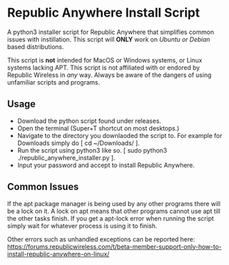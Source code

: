 # Republic Anywhere Install Script
A python3 installer script for Republic Anywhere that simplifies common issues with instillation. This script will **ONLY** work on *Ubuntu or Debian* based distributions.

This script is **not** intended for MacOS or Windows systems, or Linux systems lacking APT.
This script is not affiliated with or endored by Republic Wireless in *any* way. 
Always be aware of the dangers of using unfamiliar scripts and programs.

## Usage
* Download the python script found under releases.
* Open the terminal (Super+T shortcut on most desktops.)
* Navigate to the directory you downlaoded the script to. For example for Downloads simply do [ cd ~/Downloads/ ].
* Run the script using python3 like so. [ sudo python3 ./republic_anywhere_installer.py ].
* Input your password and accept to install Republic Anywhere.

## Common Issues
If the apt package manager is being used by any other programs there will be a lock on it.
A lock on apt means that other programs cannot use apt till the other tasks finish.
If you get a apt-lock error when running the script simply wait for whatever process is using it to finish.

Other errors such as unhandled exceptions can be reported here:
https://forums.republicwireless.com/t/beta-member-support-only-how-to-install-republic-anywhere-on-linux/